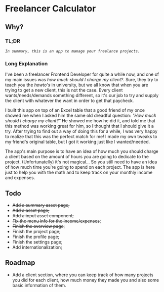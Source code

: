 # Freelancer Calculator

## Why?
### TL;DR
*`In summary, this is an app to manage your freelance projects.`* 

### Long Explanation
I've been a freelancer Frontend Developer for quite a while now, and one of my main issues was *how much should I charge my client?*.
Sure, they try to teach you the *howto's* in university, but we all know that when you are trying to get a new client, this is not the case.
Every client wants/needs/demands something different, so it's our job to try and supply the client with whatever the want in order to get that paycheck.

I built this app on top of an Excel table that a good friend of my once showed me when I asked him the same old dreadful question: *"How much should I charge my client?"*
He showed me how he did it, and told me that this method was working great for him, so I thought that I should give it a try.
After trying to find out a way of doing this for a while, I was very happy to realize that this was the perfect match for me!
I made my own tweaks to my friend's original table, but I got it working just like I wanted/needed.

The app's main purpose is to have an idea of how much you should charge a client based on the amount of hours you are going to dedicate to the project.
(Unfortunatelly) it's not magical... So you still need to have an idea of how much time you're going to spend on each project. The app is here just to help you with the math and to keep track on your monthly income and expenses.

## Todo
- ~~Add a summary asset page;~~
- ~~Add a asset page;~~
- ~~Add a input asset component;~~
- ~~Fix the menu info for the income/expenses~~;
- ~~Finish the overview page~~;
- Finish the project page;
- Finish the profile page;
- Finish the settings page;
- Add internationalization;

## Roadmap
- Add a client section, where you can keep track of how many projects you did for each client, how much money they made you and also some basic information of them.
